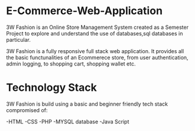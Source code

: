 # E-Commerce-Web-Application
3W Fashion is an Online Store Management System created as a Semester Project to explore and understand the use of databases,sql databases in particular.

3W Fashion is a fully responsive full stack web application. It provides all the basic functunalities of an Ecommerece store, from user authentication, admin logging, to shopping cart, shopping wallet etc.


# Technology Stack
3W Fashion is build using a basic and beginner friendly tech stack compromised of:

-HTML
-CSS
-PHP
-MYSQL database
-Java Script
